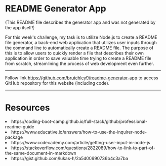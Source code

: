 # README Generator App


(This README file describes the generator app and was not generated by the app itself!)
    
For this week's challenge, my task is to utilize Node.js to create a README file generator, a back-end web application that utilizes user inputs through the command line to automatically create a README file. The purpose of this is to allow users to quickly render a file that describes their own application in order to save valuable time trying to create a README file from scratch, streamlining the process of web development even further.
    

---
    

Follow link https://github.com/brutchley9/readme-generator-app to access GitHub repository for this website (including code).
    

---
    
    
# Resources
    
<li>https://coding-boot-camp.github.io/full-stack/github/professional-readme-guide</li>
    
<li>https://www.educative.io/answers/how-to-use-the-inquirer-node-package</li>
    
<li>https://www.codecademy.com/article/getting-user-input-in-node-js</li>

<li>https://stackoverflow.com/questions/2822089/how-to-link-to-part-of-the-same-document-in-markdown</li>

<li>https://gist.github.com/lukas-h/2a5d00690736b4c3a7ba</li>